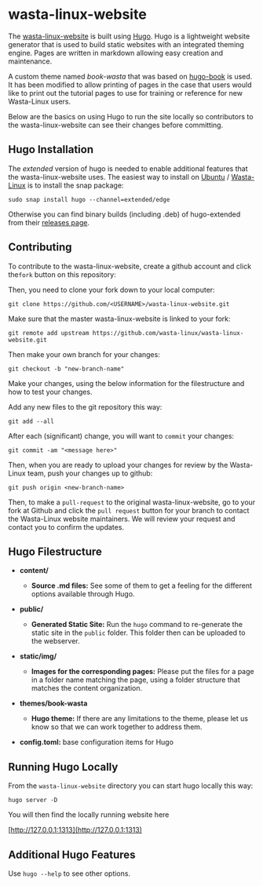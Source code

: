 # wasta-linux-website

The [wasta-linux-website](https://www.wastalinux.org) is built using [Hugo](https://gohugo.io/). Hugo is a lightweight website generator that is used to build static websites with an integrated theming engine. Pages are written in markdown allowing easy creation and maintenance.

A custom theme named _book-wasta_ that was based on [hugo-book](https://themes.gohugo.io/hugo-book/) is used. It has been modified to allow printing of pages in the case that users would like to print out the tutorial pages to use for training or reference for new Wasta-Linux users.

Below are the basics on using Hugo to run the site locally so contributors to the wasta-linux-website can see their changes before committing.

## Hugo Installation

The _extended_ version of hugo is needed to enable additional features that the wasta-linux-website uses. The easiest way to install on [Ubuntu](www.ubuntu.com) / [Wasta-Linux](www.wastalinux.org) is to install the snap package:

```
sudo snap install hugo --channel=extended/edge
```

Otherwise you can find binary builds (including .deb) of hugo-extended from their [releases page](https://github.com/gohugoio/hugo/releases).

## Contributing

To contribute to the wasta-linux-website, create a github account and click the`fork` button on this repository:

Then, you need to clone your fork down to your local computer:

```
git clone https://github.com/<USERNAME>/wasta-linux-website.git
```

Make sure that the master wasta-linux-website is linked to your fork:

```
git remote add upstream https://github.com/wasta-linux/wasta-linux-website.git
```

Then make your own branch for your changes:

```
git checkout -b "new-branch-name"
```

Make your changes, using the below information for the filestructure and how to test your changes.

Add any new files to the git repository this way:

```
git add --all
```

After each (significant) change, you will want to `commit` your changes:

```
git commit -am "<message here>"
```

Then, when you are ready to upload your changes for review by the Wasta-Linux team, push your changes up to github:

```
git push origin <new-branch-name>
```

Then, to make a `pull-request` to the original wasta-linux-website, go to your fork at Github and click the `pull request` button for your branch to contact the Wasta-Linux website maintainers. We will review your request and contact you to confirm the updates.

## Hugo Filestructure

* **content/**

  * **Source .md files:** See some of them to get a feeling for the different options available through Hugo.

* **public/**

  * **Generated Static Site:** Run the `hugo` command to re-generate the static site in the `public` folder. This folder then can be uploaded to the webserver.

* **static/img/**

  * **Images for the corresponding pages:** Please put the files for a page in a folder name matching the page, using a folder structure that matches the content organization.

* **themes/book-wasta**

  * **Hugo theme:** If there are any limitations to the theme, please let us know so that we can work together to address them.

* **config.toml:** base configuration items for Hugo

## Running Hugo Locally

From the `wasta-linux-website` directory you can start hugo locally this way:

```
hugo server -D
```

You will then find the locally running website here

[http://127.0.0.1:1313](http://127.0.0.1:1313)

## Additional Hugo Features

Use ```hugo --help``` to see other options.

